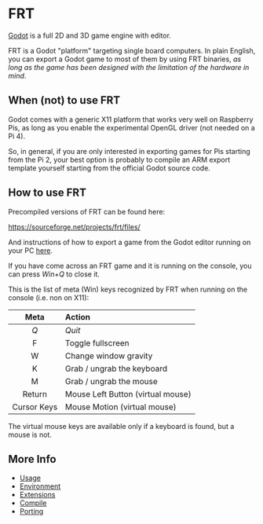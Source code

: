 FRT
===

[Godot](https://godotengine.org) is a full 2D and 3D game engine with editor.

FRT is a Godot "platform" targeting single board computers. In plain English,
you can export a Godot game to most of them by using FRT binaries, *as long as
the game has been designed with the limitation of the hardware in mind*.

## When (not) to use FRT

Godot comes with a generic X11 platform that works very well on Raspberry Pis,
as long as you enable the experimental OpenGL driver (not needed on a Pi 4).

So, in general, if you are only interested in exporting games for Pis starting
from the Pi 2, your best option is probably to compile an ARM export template
yourself starting from the official Godot source code.

## How to use FRT

Precompiled versions of FRT can be found here:

<https://sourceforge.net/projects/frt/files/>

And instructions of how to export a game from the Godot editor running on your
PC [here](doc/Usage.md).

If you have come across an FRT game and it is running on the console, you can
press *Win+Q* to close it.

This is the list of meta (Win) keys recognized by FRT when running on
the console (i.e. non on X11):

| Meta  | Action |
| :---: | :--- |
| *Q* | *Quit* |
| F | Toggle fullscreen |
| W | Change window gravity |
| K | Grab / ungrab the keyboard |
| M | Grab / ungrab the mouse |
| Return | Mouse Left Button (virtual mouse) |
| Cursor Keys | Mouse Motion (virtual mouse) |

The virtual mouse keys are available only if a keyboard is found, but a
mouse is not.

## More Info

- [Usage](doc/Usage.md)
- [Environment](doc/Environment.md)
- [Extensions](doc/Extensions.md)
- [Compile](doc/Compile.md)
- [Porting](doc/Porting.md)
